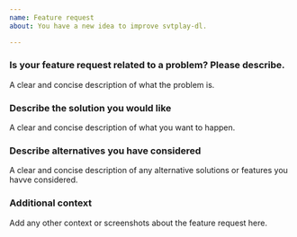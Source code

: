 ```yaml
---
name: Feature request
about: You have a new idea to improve svtplay-dl.

---
```


<!--
If you are posting a question/feature requests not related to a problem, use `Open a regular issue` instead.
-->

### Is your feature request related to a problem? Please describe.

A clear and concise description of what the problem is.

### Describe the solution you would like

A clear and concise description of what you want to happen.

### Describe alternatives you have considered

A clear and concise description of any alternative solutions or features you havve considered.

### Additional context

Add any other context or screenshots about the feature request here.
